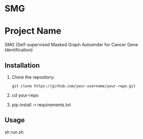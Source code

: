 # SMG
# Project Name

SMG (Self-supervised Masked Graph Autoender for Cancer Gene Identification)

## Installation

1. Clone the repository:
   ```shell
   git clone https://github.com/your-username/your-repo.git

2. cd your-repo

3. pip install -r requirements.txt


## Usage

sh run.sh



